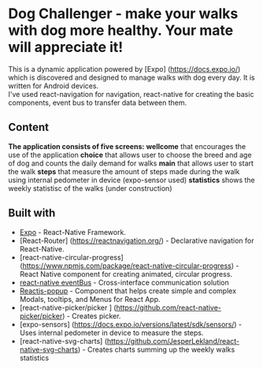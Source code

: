 # Dog Challenger - make your walks with dog more healthy. Your mate will appreciate it!

This is a dynamic application powered by [Expo] (https://docs.expo.io/) which is discovered and designed to manage walks with dog every day. It is written for Android devices.  
I've used react-navigation for navigation, react-native for creating the basic components, event bus to transfer data between them.

## Content

**The application consists of five screens:**
**wellcome** that encourages the use of the application
**choice** that allows user to choose the breed and age of dog and counts the daily demand for walks
**main** that allows user to start the walk
**steps** that measure the amount of steps made during the walk using internal pedometer in device (expo-sensor used)
**statistics** shows the weekly statistisc of the walks (under construction)

## Built with

- [Expo](https://docs.expo.io/) - React-Native Framework.
- [React-Router] (https://reactnavigation.org/) - Declarative navigation for React-Native.
- [react-native-circular-progress] (https://www.npmjs.com/package/react-native-circular-progress) - React Native component for creating animated, circular progress.
- [react-native eventBus](https://www.npmjs.com/package/react-native-event-bus) - Cross-interface communication solution
- [Reactjs-popup](https://www.npmjs.com/package/reactjs-popup) - Component that helps create simple and complex Modals, tooltips, and Menus for React App.
- [react-native-picker/picker ] (https://github.com/react-native-picker/picker) - Creates picker.
- [expo-sensors] (https://docs.expo.io/versions/latest/sdk/sensors/) - Uses internal pedometer in device to measure the steps.
- [react-native-svg-charts] (https://github.com/JesperLekland/react-native-svg-charts) - Creates charts summing up the weekly walks statistics
